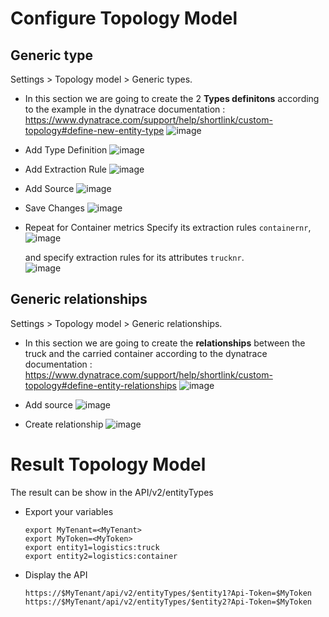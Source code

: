 # Configure Topology Model

## Generic type
Settings > Topology model > Generic types.
- In this section we are going to create the 2 **Types definitons** according to the example in the dynatrace documentation : https://www.dynatrace.com/support/help/shortlink/custom-topology#define-new-entity-type
![image](https://user-images.githubusercontent.com/40337213/120231658-1f1c7e80-c252-11eb-9599-a4f3efe1d06f.png)


- Add Type Definition
![image](https://user-images.githubusercontent.com/40337213/120230806-60ac2a00-c250-11eb-83e3-4ba2d822c477.png)

- Add Extraction Rule
![image](https://user-images.githubusercontent.com/40337213/120184444-4737bd80-c211-11eb-9ae2-3f1155e6cb35.png)

- Add Source
![image](https://user-images.githubusercontent.com/40337213/120184182-faec7d80-c210-11eb-80ac-d24b1235ee35.png)

- Save Changes
![image](https://user-images.githubusercontent.com/40337213/120230877-833e4300-c250-11eb-8bc3-b8d212a2a158.png)

- Repeat for Container metrics
  Specify its extraction rules `containernr`,  
![image](https://user-images.githubusercontent.com/40337213/120230192-1aa29680-c24f-11eb-87f0-edbfa8cf1633.png)
  
  and specify extraction rules for its attributes `trucknr`.  
![image](https://user-images.githubusercontent.com/40337213/120230235-2db56680-c24f-11eb-82c5-d01fb2b1d9f1.png)


## Generic relationships 
Settings > Topology model > Generic relationships.
- In this section we are going to create the **relationships** between the truck and the carried container according to the dynatrace documentation : https://www.dynatrace.com/support/help/shortlink/custom-topology#define-entity-relationships
![image](https://user-images.githubusercontent.com/40337213/120231485-c947d680-c251-11eb-9a88-2339217ba342.png)

- Add source
![image](https://user-images.githubusercontent.com/40337213/120231371-8ede3980-c251-11eb-8a14-6f8c9943e2cf.png)

- Create relationship 
![image](https://user-images.githubusercontent.com/40337213/120231423-addccb80-c251-11eb-907f-bb02b2c445fe.png)


# Result Topology Model
The result can be show in the API/v2/entityTypes  

- Export your variables

      export MyTenant=<MyTenant>
      export MyToken=<MyToken>
      export entity1=logistics:truck
      export entity2=logistics:container

- Display the API

      https://$MyTenant/api/v2/entityTypes/$entity1?Api-Token=$MyToken
      https://$MyTenant/api/v2/entityTypes/$entity2?Api-Token=$MyToken


